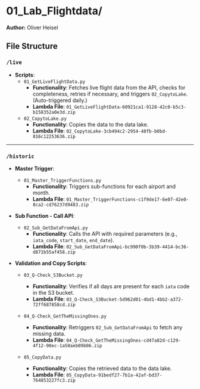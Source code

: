 # 01\_Lab\_Flightdata/
**Author:** Oliver Heisel


## File Structure

### `/live`

- **Scripts**:
  - `01_GetLiveFlightData.py`
    - **Functionality**: Fetches live flight data from the API, checks for completeness, retries if necessary, and triggers `02_CopytoLake`. (Auto-triggered daily.)
    - **Lambda File**: `01_GetLiveFlightData-60921ca1-9128-42c0-b5c3-b158352a0e3d.zip`
  - `02_CopytoLake.py`
    - **Functionality**: Copies the data to the data lake.
    - **Lambda File**: `02_CopytoLake-3cb494c2-2954-48fb-b0bd-816c12253636.zip`

---

### `/historic`

- **Master Trigger**:
  - `01_Master_TriggerFunctions.py`
    - **Functionality**: Triggers sub-functions for each airport and month.
    - **Lambda File**: `01_Master_TriggerFunctions-c1f9de17-6e07-42e0-8ca2-cd76237d9483.zip`

- **Sub Function - Call API**:
  - `02_Sub_GetDataFromApi.py`
    - **Functionality**: Calls the API with required parameters (e.g., `iata_code`, `start_date`, `end_date`).
    - **Lambda File**: `02_Sub_GetDataFromApi-bc990f0b-3b39-4414-bc36-d871b55af458.zip`

- **Validation and Copy Scripts**:
  - `03_Q-Check_S3Bucket.py`
    - **Functionality**: Verifies if all days are present for each `iata` code in the S3 bucket.
    - **Lambda File**: `03_Q-Check_S3Bucket-5d962d01-4bd1-4bb2-a372-72ff687858cd.zip`

  - `04_Q-Check_GetTheMissingOnes.py`
    - **Functionality**: Retriggers `02_Sub_GetDataFromApi` to fetch any missing data.
    - **Lambda File**: `04_Q-Check_GetTheMissingOnes-cd47a82d-c129-4f12-90ec-1a50aeb09b06.zip`

  - `05_CopyData.py`
    - **Functionality**: Copies the retrieved data to the data lake.
    - **Lambda File**: `05_CopyData-91bedf27-7b1a-42af-bd37-764853227fc3.zip`
